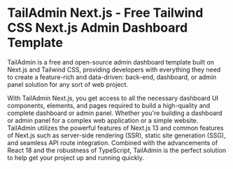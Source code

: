 # TailAdmin Next.js - Free Tailwind CSS Next.js Admin Dashboard Template

TailAdmin is a free and open-source admin dashboard template built on Next.js and Tailwind CSS, providing developers with everything they need to create a feature-rich and data-driven: back-end, dashboard, or admin panel solution for any sort of web project.


With TailAdmin Next.js, you get access to all the necessary dashboard UI components, elements, and pages required to build a high-quality and complete dashboard or admin panel. Whether you're building a dashboard or admin panel for a complex web application or a simple website. TailAdmin utilizes the powerful features of Next.js 13 and common features of Next.js such as server-side rendering (SSR), static site generation (SSG), and seamless API route integration. Combined with the advancements of React 18 and the robustness of TypeScript, TailAdmin is the perfect solution to help get your project up and running quickly.
